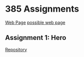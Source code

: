 # 385 Assignments

[Web Page](https://sagewalsh.github.io/385Assignments/docs/index.html)
[possible web page](https://sagewalsh.github.io/385Assignments/docs)

## Assignment 1: Hero

[Repository](https://github.com/sagewalsh/385Assignments/tree/main/Assign1Hero)